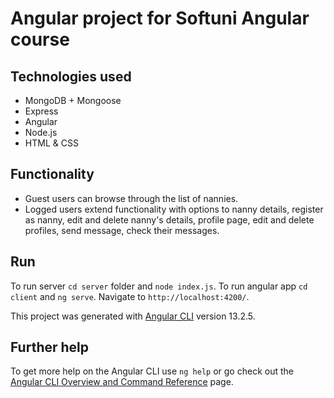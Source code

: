 # Angular project for Softuni Angular course

## Technologies used
- MongoDB + Mongoose
- Express
- Angular
- Node.js
- HTML & CSS

## Functionality
- Guest users can browse through the list of nannies.
- Logged users extend functionality with options to nanny details, register as nanny, edit and delete nanny's details, profile page, edit and delete profiles, send message, check their messages.

## Run
To run server `cd server` folder and `node index.js`.
To run angular app `cd client` and `ng serve`. Navigate to `http://localhost:4200/`.

This project was generated with [Angular CLI](https://github.com/angular/angular-cli) version 13.2.5.

## Further help

To get more help on the Angular CLI use `ng help` or go check out the [Angular CLI Overview and Command Reference](https://angular.io/cli) page.
